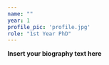 ```yaml
---
name: ""
year: 1
profile_pic: 'profile.jpg'
role: "1st Year PhD"
---
```


**Insert your biography text here**
